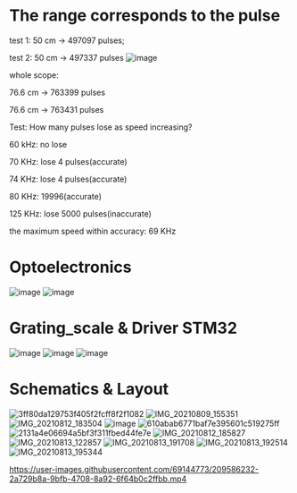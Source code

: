 # The range corresponds to the pulse

test 1: 50 cm -> 497097 pulses;

test 2: 50 cm -> 497337 pulses
![image](https://user-images.githubusercontent.com/69144773/209584873-ecfe42ec-4595-40c6-8b0e-b83d69f10e0f.png)

whole scope: 

76.6 cm -> 763399 pulses

76.6 cm -> 763431 pulses


Test: How many pulses lose as speed increasing?

60 kHz: no lose

70 KHz: lose 4 pulses(accurate)

74 KHz: lose 4 pulses(accurate)

80 KHz: 19996(accurate)

125 KHz: lose 5000 pulses(inaccurate)


the maximum speed within accuracy: 69 KHz
# Optoelectronics
![image](https://user-images.githubusercontent.com/69144773/209584927-5c86952c-7217-4fcc-9405-42740f95ba2d.png)
![image](https://user-images.githubusercontent.com/69144773/209584950-62e2985e-45f3-473b-b2c2-2403b1968243.png)

# Grating_scale & Driver STM32

![image](https://user-images.githubusercontent.com/69144773/209584576-5161dd8d-6583-47d4-be4e-69c9154a078b.png)
![image](https://user-images.githubusercontent.com/69144773/209584581-6a5c77fa-32d7-4c75-986b-f77c7b33e9eb.png)
![image](https://user-images.githubusercontent.com/69144773/209584621-7b912cd7-a923-437c-bdb1-37012eeddbda.png)

# Schematics & Layout
![3ff80da129753f405f2fcff8f2f1082](https://user-images.githubusercontent.com/69144773/209585217-aaa31031-f2e9-4a6b-aa18-223d03c314df.png)
![IMG_20210809_155351](https://user-images.githubusercontent.com/69144773/209585433-89ca6d92-0958-40a8-834c-dc71405b22aa.jpg)
![IMG_20210812_183504](https://user-images.githubusercontent.com/69144773/209585449-978aa9d2-46f0-49e3-bcbf-f6b64b387c5e.jpg)
![image](https://user-images.githubusercontent.com/69144773/209584978-e002a1c3-da26-409f-b410-919f5631628f.png)
![610abab6771baf7e395601c519275ff](https://user-images.githubusercontent.com/69144773/209585195-7a40567c-77e7-419f-b435-c9ed47450eaa.png)
![2131a4e06694a5bf3f311fbed44fe7e](https://user-images.githubusercontent.com/69144773/209585182-1625283e-0238-4179-9448-1c299ed18155.png)
![IMG_20210812_185827](https://user-images.githubusercontent.com/69144773/209585454-6400e2c3-6e4f-44c7-884e-065c68b05aa4.jpg)
![IMG_20210813_122857](https://user-images.githubusercontent.com/69144773/209585456-f49446dc-652e-4e0a-8197-6800975223b4.jpg)
![IMG_20210813_191708](https://user-images.githubusercontent.com/69144773/209585463-51067f6c-d93b-44d9-b346-a9b11802bb6d.jpg)
![IMG_20210813_192514](https://user-images.githubusercontent.com/69144773/209585466-1f67f3d8-4250-497e-aa7e-cf32c7ea62cb.jpg)
![IMG_20210813_195344](https://user-images.githubusercontent.com/69144773/209585467-8a9bd552-945e-45bc-be94-c103b3329d84.jpg)



https://user-images.githubusercontent.com/69144773/209586232-2a729b8a-9bfb-4708-8a92-6f64b0c2ffbb.mp4


